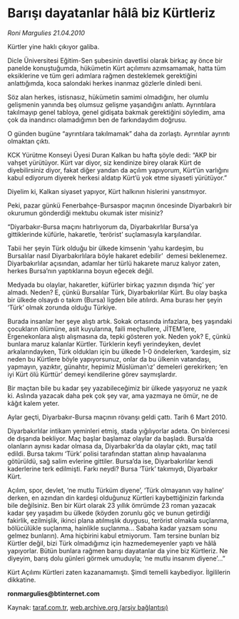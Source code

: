 # Barışı dayatanlar hâlâ biz Kürtleriz

*Roni Margulies 21.04.2010*

<div class="yazi"><p>Kürtler yine haklı çıkıyor galiba.</p>
<p>Dicle Üniversitesi Eğitim-Sen şubesinin davetlisi olarak birkaç ay önce bir panelde konuştuğumda, hükümetin Kürt açılımını azımsamamak, hatta tüm eksiklerine ve tüm geri adımlara rağmen desteklemek gerektiğini anlattığımda, koca salondaki herkes inanmaz gözlerle dinledi beni.</p>
<p>Söz alan herkes, istisnasız, hükümetin samimi olmadığını, her olumlu gelişmenin yanında beş olumsuz gelişme yaşandığını anlattı. Ayrıntılara takılmayıp genel tabloya, genel gidişata bakmak gerektiğini söyledim, ama çok da inandırıcı olamadığımın ben de farkındaydım doğrusu.</p>
<p>O günden bugüne “ayrıntılara takılmamak” daha da zorlaştı. Ayrıntılar ayrıntı olmaktan çıktı.</p>
<p>KCK Yürütme Konseyi Üyesi Duran Kalkan bu hafta şöyle dedi: “AKP bir vahşet yürütüyor. Kürt var diyor, siz kendinize birey olarak Kürt de diyebilirsiniz diyor, fakat diğer yandan da açılım yapıyorum, Kürt’ün varlığını  kabul ediyorum diyerek herkesi aldatıp Kürt’ü yok etme siyaseti yürütüyor.”</p>
<p>Diyelim ki, Kalkan siyaset yapıyor, Kürt halkının hislerini yansıtmıyor.</p>
<p>Peki, pazar günkü Fenerbahçe-Bursaspor maçının öncesinde Diyarbakırlı bir okurumun gönderdiği mektubu okumak ister misiniz?</p>
<p>“Diyarbakır-Bursa maçını hatırlıyorum da, Diyarbakırlılar Bursa’ya gittiklerinde küfürle, hakaretle, ‘terörist’ suçlamasıyla karşılandılar.</p>
<p>Tabii her şeyin Türk olduğu bir ülkede kimsenin ‘yahu kardeşim, bu Bursalılar nasıl Diyarbakırlılara böyle hakaret edebilir’  demesi beklenemez. Diyarbakırlılar açısından, adamlar her türlü hakarete maruz kalıyor zaten, herkes Bursa’nın yaptıklarına boyun eğecek değil.</p>
<p>Medyada bu olaylar, hakaretler, küfürler birkaç yazının dışında ‘hiç’ yer almadı. Neden? E, çünkü Bursalılar Türk, Diyarbakırlılar Kürt. Bu olay başka bir ülkede olsaydı o takım (Bursa) ligden bile atılırdı. Ama burası her şeyin ‘Türk’ olmak zorunda olduğu Türkiye.</p>
<p>Burada insanlar her şeye alıştı artık. Sokak ortasında infazlara, beş yaşındaki çocukların ölümüne, asit kuyularına, faili meçhullere, JİTEM’lere, Ergenekonlara alıştı alışmasına da, tepki gösteren yok. Neden yok? E, çünkü bunlara maruz kalanlar Kürtler. Türklerin keyfi yerindeyken, devlet arkalarındayken, Türk oldukları için bu ülkede 1-0 öndelerken, ‘kardeşim, siz neden bu Kürtlere böyle yapıyorsunuz, onlar da bu ülkenin vatandaşı, yapmayın, yazıktır, günahtır, hepimiz Müslüman’ız’ demeleri gerekirken; ‘en iyi Kürt ölü Kürttür’ demeyi kendilerine görev saymışlardır.</p>
<p>Bir maçtan bile bu kadar şey yazabileceğimiz bir ülkede yaşıyoruz ne yazık ki. Aslında yazacak daha pek çok şey var, ama yazmaya ne ömür, ne de kâğıt kalem yeter.</p>
<p>Aylar geçti, Diyarbakır-Bursa maçının rövanşı geldi çattı. Tarih 6 Mart 2010. </p>
<p>Diyarbakırlılar intikam yeminleri etmiş, stada yığılıyorlar adeta. On binlercesi de dışarıda bekliyor. Maç başlar başlamaz olaylar da başladı. Bursa’da olanların aynısı kadar olmasa da, Diyarbakır’da da olaylar çıktı, maç tatil edildi. Bursa takımı ‘Türk’ polisi tarafından stattan alınıp havaalanına götürüldü, sağ salim evlerine gittiler. Bursa’da ise, Diyarbakırlılar kendi kaderlerine terk edilmişti. Farkı neydi? Bursa ‘Türk’ takımıydı, Diyarbakır Kürt.</p>
<p>Açılım, spor, devlet, ‘ne mutlu Türküm diyene’, ‘Türk olmayanın vay haline’ derken, en azından din kardeşi olduğunuz Kürtleri kaybettiğinizin farkında bile değilsiniz. Ben bir Kürt olarak 23 yıllık ömrümde 23 roman yazacak kadar şey yaşadım bu ülkede (köyden zorunlu göç ve bunun getirdiği fakirlik, ezilmişlik, ikinci plana atılmışlık duygusu, terörist olmakla suçlanma, bölücülükle suçlanma, hainlikle suçlanma... Sabaha kadar yazsam sonu gelmez bunların). Ama hiçbirini kabul etmiyorum. Tam tersine bunları biz Kürtler değil, bizi Türk olmadığımız için hazmedemeyenler yaptı ve hâlâ yapıyorlar. Bütün bunlara rağmen barışı dayatanlar da yine biz Kürtleriz. Ne diyeyim, barış dolu günleri görmek umuduyla; ‘ne mutlu insanım diyene’...”</p>
<p>Kürt Açılımı Kürtleri zaten kazanamamıştı. Şimdi temelli kaybediyor. İlgililerin dikkatine.</p>
<p><b>ronmargulies@btinternet.com</b></p></div>

Kaynak: [taraf.com.tr](http://www.taraf.com.tr:80/makale/10973.htm), [web.archive.org (arşiv bağlantısı)](http://web.archive.org/web/20100424055047/http://www.taraf.com.tr:80/makale/10973.htm)
